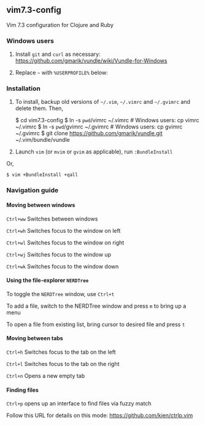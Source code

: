 ## vim7.3-config

Vim 7.3 configuration for Clojure and Ruby

### Windows users

1. Install `git` and `curl` as necessary:
https://github.com/gmarik/vundle/wiki/Vundle-for-Windows

2. Replace `~` with `%USERPROFILE%` below:

### Installation

1. To install, backup old versions of `~/.vim`, `~/.vimrc` and `~/.gvimrc` and
delete them. Then,

    $ cd vim7.3-config
    $ ln -s `pwd`/vimrc ~/.vimrc  # Windows users: cp vimrc ~/.vimrc
    $ ln -s `pwd`/gvimrc ~/.gvimrc # Windows users: cp gvimrc ~/.gvimrc
    $ git clone https://github.com/gmarik/vundle.git ~/.vim/bundle/vundle

2. Launch `vim` (or `mvim` or `gvim` as applicable), run `:BundleInstall`

Or,

    $ vim +BundleInstall +qall

### Navigation guide

#### Moving between windows

`Ctrl+ww` Switches between windows

`Ctrl+wh` Switches focus to the window on left

`Ctrl+wl` Switches focus to the window on right

`Ctrl+wj` Switches focus to the window up

`Ctrl+wk` Switches focus to the window down

#### Using the file-explorer `NERDTree`

To toggle the `NERDTree` window, use `Ctrl+t`

To add a file, switch to the NERDTree window and press `m` to bring up a menu

To open a file from existing list, bring cursor to desired file and press `t`

#### Moving between tabs

`Ctrl+h` Switches focus to the tab on the left

`Ctrl+l` Switches focus to the tab on the right

`Ctrl+n` Opens a new empty tab

#### Finding files

`Ctrl+p` opens up an interface to find files via fuzzy match

Follow this URL for details on this mode: https://github.com/kien/ctrlp.vim
